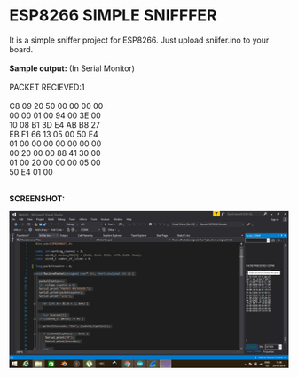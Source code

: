# ESP8266 SIMPLE SNIFFFER<br>
It is a simple sniffer project for ESP8266. Just upload sniifer.ino to your board.<br><br>
**Sample output:** (In Serial Monitor)<br><br>
PACKET RECIEVED:1<br><br>
C8 09 20 50 00 00 00 00 <br>
00 00 01 00 94 00 3E 00 <br>
10 08 B1 3D E4 AB B8 27 <br>
EB F1 66 13 05 00 50 E4 <br>
01 00 00 00 00 00 00 00 <br>
00 20 00 00 88 41 30 00 <br>
01 00 20 00 00 00 05 00 <br>
50 E4 01 00 <br><br>

**SCREENSHOT:**<br>

<img src="esp8266_simple_sniffer_screenshot.jpg" />




